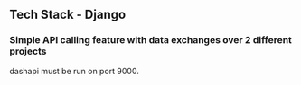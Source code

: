 ## Tech Stack - Django

### Simple API calling feature with data exchanges over 2 different projects


dashapi must be run on port 9000.



